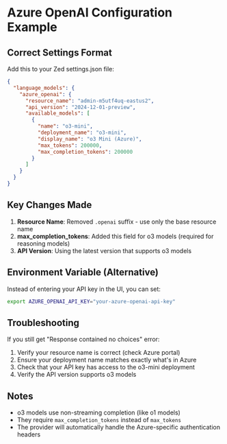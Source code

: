 # Azure OpenAI Configuration Example

## Correct Settings Format

Add this to your Zed settings.json file:

```json
{
  "language_models": {
    "azure_openai": {
      "resource_name": "admin-m5utf4uq-eastus2",
      "api_version": "2024-12-01-preview",
      "available_models": [
        {
          "name": "o3-mini",
          "deployment_name": "o3-mini",
          "display_name": "o3 Mini (Azure)",
          "max_tokens": 200000,
          "max_completion_tokens": 200000
        }
      ]
    }
  }
}
```

## Key Changes Made

1. **Resource Name**: Removed `.openai` suffix - use only the base resource name
2. **max_completion_tokens**: Added this field for o3 models (required for reasoning models)
3. **API Version**: Using the latest version that supports o3 models

## Environment Variable (Alternative)

Instead of entering your API key in the UI, you can set:

```bash
export AZURE_OPENAI_API_KEY="your-azure-openai-api-key"
```

## Troubleshooting

If you still get "Response contained no choices" error:

1. Verify your resource name is correct (check Azure portal)
2. Ensure your deployment name matches exactly what's in Azure
3. Check that your API key has access to the o3-mini deployment
4. Verify the API version supports o3 models

## Notes

- o3 models use non-streaming completion (like o1 models)
- They require `max_completion_tokens` instead of `max_tokens`
- The provider will automatically handle the Azure-specific authentication headers 